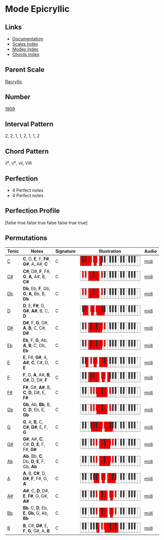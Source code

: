 # Mode Epicryllic

## Links

- [Documentation](index.md)
- [Scales Index](Scales.md)
- [Modes Index](Modes.md)
- [Chords Index](Chords.md)

## Parent Scale

[Racryllic](ScaleRacryllic.md)

## Number

[1909](https://ianring.com/musictheory/scales/1909)

## Interval Pattern

2, 2, 1, 1, 2, 1, 1, 2

## Chord Pattern

ii⁰, v⁰, vii, VIII

## Perfection

- 4 Perfect notes
- 4 Perfect notes

## Perfection Profile

[false true false true false false true true]

## Permutations

| Tonic | Notes | Signature | Illustration | Audio |
|-------|-------|-----------|--------------|-------|
| [C](ModeCNaturalEpicryllic.md) | **C**, D, **E**, F, **F#**, **G#**, A, A#, **C** | C | ![CNaturalEpicryllic](ModeCNaturalEpicryllic.png) | [midi](https://github.com/edipermadi/music/blob/main/docs/ModeCNaturalEpicryllic.mid?raw=true) |
| [C#](ModeCSharpEpicryllic.md) | **C#**, D#, **F**, F#, **G**, **A**, A#, B, **C#** | C | ![CSharpEpicryllic](ModeCSharpEpicryllic.png) | [midi](https://github.com/edipermadi/music/blob/main/docs/ModeCSharpEpicryllic.mid?raw=true) |
| [Db](ModeDFlatEpicryllic.md) | **Db**, Eb, **F**, Gb, **G**, **A**, Bb, B, **Db** | C | ![DFlatEpicryllic](ModeDFlatEpicryllic.png) | [midi](https://github.com/edipermadi/music/blob/main/docs/ModeDFlatEpicryllic.mid?raw=true) |
| [D](ModeDNaturalEpicryllic.md) | **D**, E, **F#**, G, **G#**, **A#**, B, C, **D** | C | ![DNaturalEpicryllic](ModeDNaturalEpicryllic.png) | [midi](https://github.com/edipermadi/music/blob/main/docs/ModeDNaturalEpicryllic.mid?raw=true) |
| [D#](ModeDSharpEpicryllic.md) | **D#**, F, **G**, G#, **A**, **B**, C, C#, **D#** | C | ![DSharpEpicryllic](ModeDSharpEpicryllic.png) | [midi](https://github.com/edipermadi/music/blob/main/docs/ModeDSharpEpicryllic.mid?raw=true) |
| [Eb](ModeEFlatEpicryllic.md) | **Eb**, F, **G**, Ab, **A**, **B**, C, Db, **Eb** | C | ![EFlatEpicryllic](ModeEFlatEpicryllic.png) | [midi](https://github.com/edipermadi/music/blob/main/docs/ModeEFlatEpicryllic.mid?raw=true) |
| [E](ModeENaturalEpicryllic.md) | **E**, F#, **G#**, A, **A#**, **C**, C#, D, **E** | C | ![ENaturalEpicryllic](ModeENaturalEpicryllic.png) | [midi](https://github.com/edipermadi/music/blob/main/docs/ModeENaturalEpicryllic.mid?raw=true) |
| [F](ModeFNaturalEpicryllic.md) | **F**, G, **A**, A#, **B**, **C#**, D, D#, **F** | C | ![FNaturalEpicryllic](ModeFNaturalEpicryllic.png) | [midi](https://github.com/edipermadi/music/blob/main/docs/ModeFNaturalEpicryllic.mid?raw=true) |
| [F#](ModeFSharpEpicryllic.md) | **F#**, G#, **A#**, B, **C**, **D**, D#, E, **F#** | C | ![FSharpEpicryllic](ModeFSharpEpicryllic.png) | [midi](https://github.com/edipermadi/music/blob/main/docs/ModeFSharpEpicryllic.mid?raw=true) |
| [Gb](ModeGFlatEpicryllic.md) | **Gb**, Ab, **Bb**, B, **C**, **D**, Eb, E, **Gb** | C | ![GFlatEpicryllic](ModeGFlatEpicryllic.png) | [midi](https://github.com/edipermadi/music/blob/main/docs/ModeGFlatEpicryllic.mid?raw=true) |
| [G](ModeGNaturalEpicryllic.md) | **G**, A, **B**, C, **C#**, **D#**, E, F, **G** | C | ![GNaturalEpicryllic](ModeGNaturalEpicryllic.png) | [midi](https://github.com/edipermadi/music/blob/main/docs/ModeGNaturalEpicryllic.mid?raw=true) |
| [G#](ModeGSharpEpicryllic.md) | **G#**, A#, **C**, C#, **D**, **E**, F, F#, **G#** | C | ![GSharpEpicryllic](ModeGSharpEpicryllic.png) | [midi](https://github.com/edipermadi/music/blob/main/docs/ModeGSharpEpicryllic.mid?raw=true) |
| [Ab](ModeAFlatEpicryllic.md) | **Ab**, Bb, **C**, Db, **D**, **E**, F, Gb, **Ab** | C | ![AFlatEpicryllic](ModeAFlatEpicryllic.png) | [midi](https://github.com/edipermadi/music/blob/main/docs/ModeAFlatEpicryllic.mid?raw=true) |
| [A](ModeANaturalEpicryllic.md) | **A**, B, **C#**, D, **D#**, **F**, F#, G, **A** | C | ![ANaturalEpicryllic](ModeANaturalEpicryllic.png) | [midi](https://github.com/edipermadi/music/blob/main/docs/ModeANaturalEpicryllic.mid?raw=true) |
| [A#](ModeASharpEpicryllic.md) | **A#**, C, **D**, D#, **E**, **F#**, G, G#, **A#** | C | ![ASharpEpicryllic](ModeASharpEpicryllic.png) | [midi](https://github.com/edipermadi/music/blob/main/docs/ModeASharpEpicryllic.mid?raw=true) |
| [Bb](ModeBFlatEpicryllic.md) | **Bb**, C, **D**, Eb, **E**, **Gb**, G, Ab, **Bb** | C | ![BFlatEpicryllic](ModeBFlatEpicryllic.png) | [midi](https://github.com/edipermadi/music/blob/main/docs/ModeBFlatEpicryllic.mid?raw=true) |
| [B](ModeBNaturalEpicryllic.md) | **B**, C#, **D#**, E, **F**, **G**, G#, A, **B** | C | ![BNaturalEpicryllic](ModeBNaturalEpicryllic.png) | [midi](https://github.com/edipermadi/music/blob/main/docs/ModeBNaturalEpicryllic.mid?raw=true) |
